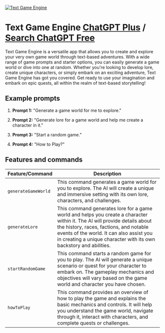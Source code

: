 
[![Text Game Engine](https://files.oaiusercontent.com/file-stFuRMGcUreui0Oa70CmSy7l?se=2123-10-16T00%3A38%3A51Z&sp=r&sv=2021-08-06&sr=b&rscc=max-age%3D31536000%2C%20immutable&rscd=attachment%3B%20filename%3D5fcfe860-2f73-40a7-b8b2-22ab131359a1.png&sig=SiQnecVfoh5FeFVoMQjWVmN45L18WCs2nVT/niBW5Uw%3D)](https://chat.openai.com/g/g-CKCTfzTi2-text-game-engine)

# Text Game Engine [ChatGPT Plus](https://chat.openai.com/g/g-CKCTfzTi2-text-game-engine) / [Search ChatGPT Free](https://gptcall.net/index.html#/?search=Text%20Game%20Engine)

Text Game Engine is a versatile app that allows you to create and explore your very own game world through text-based adventures. With a wide range of game prompts and starter options, you can easily generate a game world or dive into one at random. Whether you're looking to develop lore, create unique characters, or simply embark on an exciting adventure, Text Game Engine has got you covered. Get ready to use your imagination and embark on epic quests, all within the realm of text-based storytelling!

## Example prompts

1. **Prompt 1:** "Generate a game world for me to explore."

2. **Prompt 2:** "Generate lore for a game world and help me create a character in it."

3. **Prompt 3:** "Start a random game."

4. **Prompt 4:** "How to Play?"


## Features and commands

| Feature/Command | Description |
| --- | --- |
| `generateGameWorld` | This command generates a game world for you to explore. The AI will create a unique and immersive setting with its own lore, characters, and challenges. |
| `generateLore` | This command generates lore for a game world and helps you create a character within it. The AI will provide details about the history, races, factions, and notable events of the world. It can also assist you in creating a unique character with its own backstory and abilities. |
| `startRandomGame` | This command starts a random game for you to play. The AI will generate a unique scenario or quest for your character to embark on. The gameplay mechanics and objectives will vary based on the game world and character you have chosen. |
| `howToPlay` | This command provides an overview of how to play the game and explains the basic mechanics and controls. It will help you understand the game world, navigate through it, interact with characters, and complete quests or challenges. |


